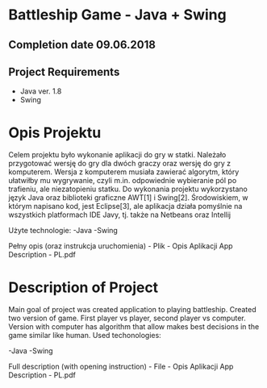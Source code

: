 # Battleship Game - Java + Swing
## Completion date 09.06.2018

## Project Requirements
- Java ver. 1.8
- Swing  


# Opis Projektu
Celem projektu było wykonanie aplikacji do gry w statki. Należało przygotować wersję do gry dla dwóch graczy 
oraz wersję do gry z komputerem. Wersja z komputerem musiała zawierać algorytm, który ułatwiłby mu wygrywanie,
 czyli m.in. odpowiednie wybieranie pól po trafieniu, ale niezatopieniu statku.
Do wykonania projektu wykorzystano język Java oraz biblioteki graficzne AWT[1] i Swing[2].
Środowiskiem, w którym napisano kod, jest Eclipse[3], ale aplikacja działa pomyślnie na wszystkich platformach IDE Javy, tj. także na Netbeans oraz Intellij


Użyte technologie:
   -Java
   -Swing
   
Pełny opis (oraz instrukcja uruchomienia) - Plik - Opis Aplikacji App Description - PL.pdf
   
# Description of Project
Main goal of project was created application to playing battleship. Created two version of game. First player vs player, second player vs computer.
Version with computer has algorithm that allow makes best decisions in the game similar like human.
   Used techonologies:
   
   -Java
   -Swing


Full description (with opening instruction) - File - Opis Aplikacji App Description - PL.pdf
